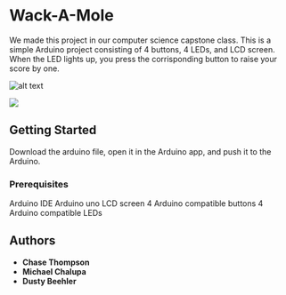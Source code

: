 # Wack-A-Mole

We made this project in our computer science capstone class.
This is a simple Arduino project consisting of 4 buttons, 4 LEDs, and LCD screen. When the LED lights up, you press the corrisponding button to raise your score by one. 

![alt text](https://raw.githubusercontent.com/mchalupa3/WackAMole/blob/master/unnamed.jpg)

<img src="https://raw.githubusercontent.com/mchalupa3/WackAMole/blob/master/unnamed.jpg"></img>

## Getting Started

Download the arduino file, open it in the Arduino app, and push it to the Arduino. 

### Prerequisites

Arduino IDE
Arduino uno
LCD screen
4 Arduino compatible buttons
4 Arduino compatible LEDs





## Authors

* **Chase Thompson**
* **Michael Chalupa**
* **Dusty Beehler**

